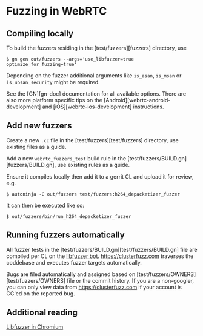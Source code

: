 # Fuzzing in WebRTC

## Compiling locally
To build the fuzzers residing in the [test/fuzzers][fuzzers] directory, use
```
$ gn gen out/fuzzers --args='use_libfuzzer=true optimize_for_fuzzing=true'
```
Depending on the fuzzer additional arguments like `is_asan`, `is_msan` or `is_ubsan_security` might be required.

See the [GN][gn-doc] documentation for all available options. There are also more
platform specific tips on the [Android][webrtc-android-development] and
[iOS][webrtc-ios-development] instructions.

## Add new fuzzers
Create a new `.cc` file in the [test/fuzzers][test/fuzzers] directory, use existing files as a guide.

Add a new `webrtc_fuzzers_test` build rule in the [test/fuzzers/BUILD.gn][fuzzers/BUILD.gn], use existing rules as a guide.

Ensure it compiles locally then add it to a gerrit CL and upload it for review, e.g.

```
$ autoninja -C out/fuzzers test/fuzzers:h264_depacketizer_fuzzer
```

It can then be executed like so:
```
$ out/fuzzers/bin/run_h264_depacketizer_fuzzer
```

## Running fuzzers automatically
All fuzzer tests in the [test/fuzzers/BUILD.gn][test/fuzzers/BUILD.gn] file are compiled per CL on the [libfuzzer bot][libfuzzer-bot].
https://clusterfuzz.com traverses the coddebase and executes fuzzer targets automatically.

Bugs are filed automatically and assigned based on [test/fuzzers/OWNERS][test/fuzzers/OWNERS] file or the commit history.
If you are a non-googler, you can only view data from https://clusterfuzz.com if your account is CC'ed on the reported bug.

## Additional reading

[Libfuzzer in Chromium][libfuzzer-chromium]


[libfuzzer-chromium]: https://chromium.googlesource.com/chromium/src/+/HEAD/testing/libfuzzer/README.md
[libfuzzer-bot]: https://ci.chromium.org/ui/p/webrtc/builders/luci.webrtc.ci/Linux64%20Release%20%28Libfuzzer%29 

